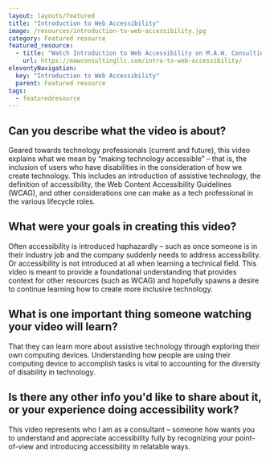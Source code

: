 ```yaml
---
layout: layouts/featured
title: "Introduction to Web Accessibility"
image: /resources/introduction-to-web-accessibility.jpg
category: Featured resource
featured_resource:
  - title: "Watch Introduction to Web Accessibility on M.A.W. Consulting, LLC's website"
    url: https://mawconsultingllc.com/intro-to-web-accessibility/
eleventyNavigation:
  key: "Introduction to Web Accessibility"
  parent: Featured resource
tags:
  - featuredresource
---
```


## Can you describe what the video is about?

Geared towards technology professionals (current and future), this video explains what we mean by “making technology accessible” – that is, the inclusion of users who have disabilities in the consideration of how we create technology. This includes an introduction of assistive technology, the definition of accessibility, the Web Content Accessibility Guidelines (<abbr>WCAG</abbr>), and other considerations one can make as a tech professional in the various lifecycle roles.

## What were your goals in creating this video?

Often accessibility is introduced haphazardly – such as once someone is in their industry job and the company suddenly needs to address accessibility. Or accessibility is not introduced at all when learning a technical field. This video is meant to provide a foundational understanding that provides context for other resources (such as <abbr>WCAG</abbr>) and hopefully spawns a desire to continue learning how to create more inclusive technology.

## What is one important thing someone watching your video will learn?

That they can learn more about assistive technology through exploring their own computing devices. Understanding how people are using their computing device to accomplish tasks is vital to accounting for the diversity of disability in technology.

## Is there any other info you'd like to share about it, or your experience doing accessibility work?

This video represents who I am as a consultant – someone how wants you to understand and appreciate accessibility fully by recognizing your point-of-view and introducing accessibility in relatable ways.
